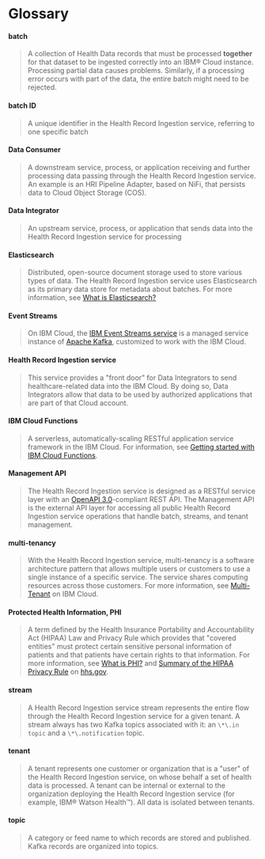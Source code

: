 # Glossary

#### batch

> A collection of Health Data records that must be processed **together** for that dataset to be ingested correctly into an IBM&reg; Cloud instance. Processing partial data causes problems. Similarly, if a processing error occurs with part of the data, the entire batch might need to be rejected.

#### batch ID

> A unique identifier in the Health Record Ingestion service, referring to one specific batch

#### Data Consumer

> A downstream service, process, or application receiving and further processing data passing through the Health Record Ingestion service. An example is an HRI Pipeline Adapter, based on NiFi, that persists data to Cloud Object Storage (COS). 

#### Data Integrator

> An upstream service, process, or application that sends data into the Health Record Ingestion service for processing

#### Elasticsearch

> Distributed, open-source document storage used to store various types of data. The Health Record Ingestion service uses Elasticsearch as its primary data store for metadata about batches. For more information, see [What is Elasticsearch?](https//www.elastic.co/what-is/elasticsearch)

#### Event Streams

> On IBM Cloud, the [IBM Event Streams service](https://www.ibm.com/cloud/event-streams) is a managed service instance of [Apache Kafka](https://kafka.apache.org), customized to work with the IBM Cloud.

#### Health Record Ingestion service 

> This service provides a "front door" for Data Integrators to send healthcare-related data into the IBM Cloud. By doing so, Data Integrators allow that data to be used by authorized applications that are part of that Cloud account. 

#### IBM Cloud Functions

> A serverless, automatically-scaling RESTful application service framework in the IBM Cloud. For information, see [Getting started with IBM Cloud Functions](https://cloud.ibm.com/docs/openwhisk?topic=openwhisk-getting-started). 

#### Management API

> The Health Record Ingestion service is designed as a RESTful service layer with an [OpenAPI 3.0](http://spec.openapis.org/oas/v3.0.3)-compliant REST API. The Management API is the external API layer for accessing all public Health Record Ingestion service operations that handle batch, streams, and tenant management. 

#### multi-tenancy

> With the Health Record Ingestion service, multi-tenancy is a software architecture pattern that allows multiple users or customers to use a single instance of a specific service. The service shares computing resources across those customers. For more information, see [Multi-Tenant](https://www.ibm.com/cloud/learn/multi-tenant) on IBM Cloud.  

#### Protected Health Information, PHI

> A term defined by the Health Insurance Portability and Accountability Act (HIPAA) Law and Privacy Rule which provides that "covered entities" must protect certain sensitive personal information of patients and that patients have certain rights to that information. For more information, see [What is PHI?](https://www.hhs.gov/answers/hipaa/what-is-phi/index.html) and [Summary of the HIPAA Privacy Rule](https://www.hhs.gov/hipaa/for-professionals/privacy/laws-regulations/index.html) on [hhs.gov](https://www.hhs.gov/).

#### stream

> A Health Record Ingestion service stream represents the entire flow through the Health Record Ingestion service for a given tenant. A stream always has two Kafka topics associated with it: an ``\*\.in topic`` and a ``\*\.notification`` topic.

#### tenant

> A tenant represents one customer or organization that is a "user" of the Health Record Ingestion service, on whose behalf a set of health data is processed. A tenant can be internal or external to the organization deploying the Health Record Ingestion service (for example, IBM® Watson Health&trade;). All data is isolated between tenants. 

#### topic

> A category or feed name to which records are stored and published. Kafka records are organized into topics.